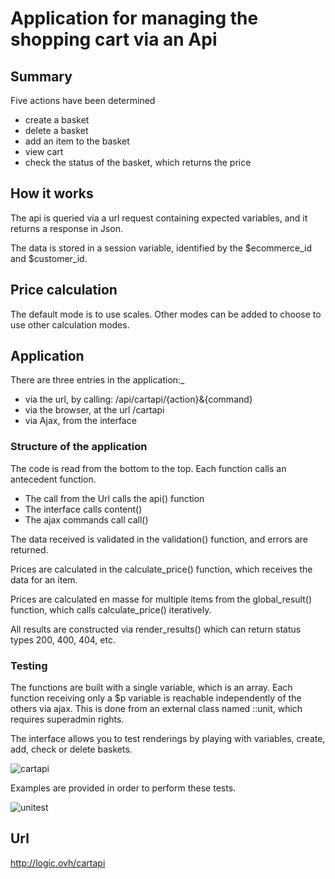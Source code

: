 # Application for managing the shopping cart via an Api

## Summary

Five actions have been determined

- create a basket
- delete a basket
- add an item to the basket
- view cart
- check the status of the basket, which returns the price

## How it works

The api is queried via a url request containing expected variables, and it returns a response in Json.

The data is stored in a session variable, identified by the $ecommerce_id and $customer_id.

## Price calculation

The default mode is to use scales.
Other modes can be added to choose to use other calculation modes.

## Application

There are three entries in the application:_

- via the url, by calling: /api/cartapi/{action}&{command}
- via the browser, at the url /cartapi
- via Ajax, from the interface

### Structure of the application

The code is read from the bottom to the top.
Each function calls an antecedent function.

- The call from the Url calls the api() function
- The interface calls content()
- The ajax commands call call()

The data received is validated in the validation() function, and errors are returned.

Prices are calculated in the calculate_price() function, which receives the data for an item.

Prices are calculated en masse for multiple items from the global_result() function, which calls calculate_price() iteratively.

All results are constructed via render_results() which can return status types 200, 400, 404, etc.

### Testing

The functions are built with a single variable, which is an array. Each function receiving only a $p variable is reachable independently of the others via ajax. This is done from an external class named ::unit, which requires superadmin rights.

The interface allows you to test renderings by playing with variables, create, add, check or delete baskets.

![cartapi](https://user-images.githubusercontent.com/15765888/142626216-f6e9070d-409e-40f9-9786-16cd8ac938f8.png)

Examples are provided in order to perform these tests.

![unitest](https://user-images.githubusercontent.com/15765888/142625939-72343375-2734-4482-8977-ef6e913fd5e0.png)

## Url

http://logic.ovh/cartapi


